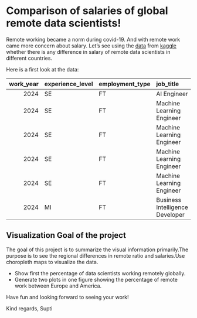 # Comparison of salaries of global remote data scientists!

Remote working became a norm during covid-19. And with remote work came
more concern about salary. Let’s see using the
[data](https://github.com/Dr-Eberle-Zentrum/Data-projects-with-R-and-GitHub/blob/main/Projects/Supti7/Salaries_data_scientists.csv)
from
[kaggle](https://www.kaggle.com/datasets/abhinavshaw09/data-science-job-salaries-2024?resource=download)
whether there is any difference in salary of remote data scientists in
different countries.

Here is a first look at the data:

<table>
<colgroup>
<col style="width: 5%" />
<col style="width: 9%" />
<col style="width: 9%" />
<col style="width: 18%" />
<col style="width: 4%" />
<col style="width: 9%" />
<col style="width: 8%" />
<col style="width: 10%" />
<col style="width: 7%" />
<col style="width: 9%" />
<col style="width: 7%" />
</colgroup>
<thead>
<tr class="header">
<th style="text-align: right;">work_year</th>
<th style="text-align: left;">experience_level</th>
<th style="text-align: left;">employment_type</th>
<th style="text-align: left;">job_title</th>
<th style="text-align: right;">salary</th>
<th style="text-align: left;">salary_currency</th>
<th style="text-align: right;">salary_in_usd</th>
<th style="text-align: left;">employee_residence</th>
<th style="text-align: right;">remote_ratio</th>
<th style="text-align: left;">company_location</th>
<th style="text-align: left;">company_size</th>
</tr>
</thead>
<tbody>
<tr class="odd">
<td style="text-align: right;">2024</td>
<td style="text-align: left;">SE</td>
<td style="text-align: left;">FT</td>
<td style="text-align: left;">AI Engineer</td>
<td style="text-align: right;">90000</td>
<td style="text-align: left;">USD</td>
<td style="text-align: right;">90000</td>
<td style="text-align: left;">AE</td>
<td style="text-align: right;">0</td>
<td style="text-align: left;">AE</td>
<td style="text-align: left;">L</td>
</tr>
<tr class="even">
<td style="text-align: right;">2024</td>
<td style="text-align: left;">SE</td>
<td style="text-align: left;">FT</td>
<td style="text-align: left;">Machine Learning Engineer</td>
<td style="text-align: right;">180500</td>
<td style="text-align: left;">USD</td>
<td style="text-align: right;">180500</td>
<td style="text-align: left;">US</td>
<td style="text-align: right;">0</td>
<td style="text-align: left;">US</td>
<td style="text-align: left;">M</td>
</tr>
<tr class="odd">
<td style="text-align: right;">2024</td>
<td style="text-align: left;">SE</td>
<td style="text-align: left;">FT</td>
<td style="text-align: left;">Machine Learning Engineer</td>
<td style="text-align: right;">96200</td>
<td style="text-align: left;">USD</td>
<td style="text-align: right;">96200</td>
<td style="text-align: left;">US</td>
<td style="text-align: right;">0</td>
<td style="text-align: left;">US</td>
<td style="text-align: left;">M</td>
</tr>
<tr class="even">
<td style="text-align: right;">2024</td>
<td style="text-align: left;">SE</td>
<td style="text-align: left;">FT</td>
<td style="text-align: left;">Machine Learning Engineer</td>
<td style="text-align: right;">235000</td>
<td style="text-align: left;">USD</td>
<td style="text-align: right;">235000</td>
<td style="text-align: left;">AU</td>
<td style="text-align: right;">0</td>
<td style="text-align: left;">AU</td>
<td style="text-align: left;">M</td>
</tr>
<tr class="odd">
<td style="text-align: right;">2024</td>
<td style="text-align: left;">SE</td>
<td style="text-align: left;">FT</td>
<td style="text-align: left;">Machine Learning Engineer</td>
<td style="text-align: right;">175000</td>
<td style="text-align: left;">USD</td>
<td style="text-align: right;">175000</td>
<td style="text-align: left;">AU</td>
<td style="text-align: right;">0</td>
<td style="text-align: left;">AU</td>
<td style="text-align: left;">M</td>
</tr>
<tr class="even">
<td style="text-align: right;">2024</td>
<td style="text-align: left;">MI</td>
<td style="text-align: left;">FT</td>
<td style="text-align: left;">Business Intelligence Developer</td>
<td style="text-align: right;">95413</td>
<td style="text-align: left;">USD</td>
<td style="text-align: right;">95413</td>
<td style="text-align: left;">US</td>
<td style="text-align: right;">100</td>
<td style="text-align: left;">US</td>
<td style="text-align: left;">M</td>
</tr>
</tbody>
</table>

## Visualization Goal of the project

The goal of this project is to summarize the visual information
primarily.The purpose is to see the regional differences in remote ratio
and salaries.Use choropleth maps to visualize the data.

-   Show first the percentage of data scientists working remotely
    globally.
-   Generate two plots in one figure showing the percentage of remote
    work between Europe and America.

Have fun and looking forward to seeing your work!

Kind regards, Supti
